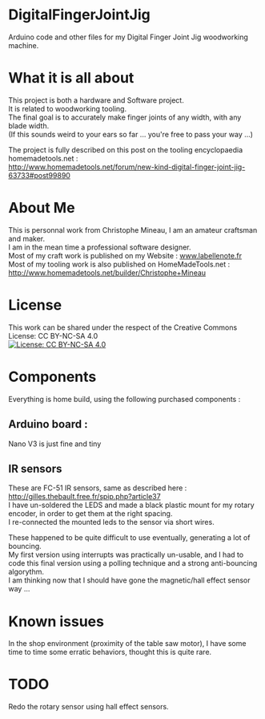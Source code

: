 # DigitalFingerJointJig
Arduino code and other files for my Digital Finger Joint Jig woodworking machine.  

# What it is all about
This project is both a hardware and Software project.  
It is related to woodworking tooling.  
The final goal is to accurately make finger joints of any width, with any blade width.  
(If this sounds weird to your ears so far ... you're free to pass your way ...)  

The project is fully described on this post on the tooling encyclopaedia homemadetools.net :  
http://www.homemadetools.net/forum/new-kind-digital-finger-joint-jig-63733#post99890

# About Me
This is personnal work from Christophe Mineau, I am an amateur craftsman and maker.  
I am in the mean time a professional software designer.  
Most of my craft work is published on my Website : www.labellenote.fr  
Most of my tooling work is also published on HomeMadeTools.net : http://www.homemadetools.net/builder/Christophe+Mineau   

# License
This work can be shared under the respect of the Creative Commons License: CC BY-NC-SA 4.0  
[![License: CC BY-NC-SA 4.0](https://img.shields.io/badge/License-CC%20BY--NC--SA%204.0-lightgrey.svg)](https://creativecommons.org/licenses/by-nc-sa/4.0/)  

# Components
Everything is home build, using the following purchased components :  
## Arduino board :
Nano V3 is just fine and tiny  
## IR sensors
These are FC-51 IR sensors, same as described here :  
http://gilles.thebault.free.fr/spip.php?article37  
I have un-soldered the LEDS and made a black plastic mount for my rotary encoder, in order to get them at the right spacing.  
I re-connected the mounted leds to the sensor via short wires.  

These happened to be quite difficult to use eventually, generating a lot of bouncing.  
My first version using interrupts was practically un-usable, and I had to code this final version using a polling technique 
and a strong anti-bouncing algorythm.  
I am thinking now that I should have gone the magnetic/hall effect sensor way ...  

# Known issues
In the shop environment (proximity of the table saw motor), I have some time to time some erratic behaviors,
thought this is quite rare.  

# TODO
Redo the rotary sensor using hall effect sensors.  


